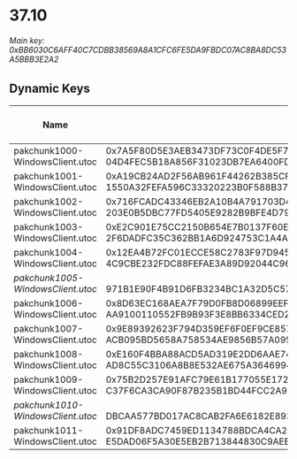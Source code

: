 # 37.10

###### *Main key: 0xBB6030C6AFF40C7CDBB38569A8A1CFC6FE5DA9FBDC07AC8BA8DC53A5BBB3E2A2*

## Dynamic Keys

| Name                              | Key</br>GUID                                                                                            | High Res Textures |
|-----------------------------------|---------------------------------------------------------------------------------------------------------|-------------------|
| pakchunk1000-WindowsClient.utoc   | 0x7A5F80D5E3AEB3473DF73C0F4DE5F7253DBE30B21E3C2765257D402047E5A430</br>04D4FEC5B18A856F31023DB7EA6400FD | ✔️                |
| pakchunk1001-WindowsClient.utoc   | 0xA19CB24AD2F56AB961F44262B385CFB6C45539593101EB8237822E58C5EEAB6A</br>1550A32FEFA596C33320223B0F588B37 | ✔️                |
| pakchunk1002-WindowsClient.utoc   | 0x716FCADC43346EB2A10B4A791703D45461BB18ADB84A49801E761A173095FF09</br>203E0B5DBC77FD5405E9282B9BFE4D79 | ✔️                |
| pakchunk1003-WindowsClient.utoc   | 0xE2C901E75CC2150B654E7B0137F60E500FFBA27B068A90933F87BCF69753DABA</br>2F6DADFC35C362BB1A6D924753C1A4A6 | ❌                 |
| pakchunk1004-WindowsClient.utoc   | 0x12EA4B72FC01ECCE58C2783F97D94531C7333D8EBFE93F1A9305D0579E2B59EF</br>4C9CBE232FDC88FEFAE3A89D92044C96 | ❌                 |
| *pakchunk1005-WindowsClient.utoc* | </br>971B1E90F4B91D6FB3234BC1A32D5C57                                                                   | ❌                 |
| pakchunk1006-WindowsClient.utoc   | 0x8D63EC168AEA7F79D0FB8D06899EEF225EB6BA80CB8BB302558CD1263C7B626B</br>AA9100110552FB9B93F3E8BB6334CED2 | ✔️                |
| pakchunk1007-WindowsClient.utoc   | 0x9E89392623F794D359EF6F0EF9CE8572C9474C5EB68EEB8E70A72C9250B04321</br>ACB095BD5658A758534AE9856B57A095 | ✔️                |
| pakchunk1008-WindowsClient.utoc   | 0xE160F4BBA88ACD5AD319E2DD6AAE74DA9224AC273139A2EB5C9AEF8C1EAC3483</br>AD8C55C3106A8B8E532AE675A3646994 | ❌                 |
| pakchunk1009-WindowsClient.utoc   | 0x75B2D257E91AFC79E61B177055E1727F825E55D27ACDC8F13B9859451CD3EF66</br>C37F6CA3CA90F87B235B1BD44FCC2A94 | ❌                 |
| *pakchunk1010-WindowsClient.utoc* | </br>DBCAA577BD017AC8CAB2FA6E6182E893                                                                   | ✔️                |
| pakchunk1011-WindowsClient.utoc   | 0x91DF8ADC7459ED1134788BDCA4CA234D3F31FC5AB7879A8FD571547BD4079BC1</br>E5DAD06F5A30E5EB2B713844830C9AEB | ✔️                |
